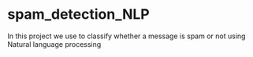 # spam_detection_NLP
In this project we use to classify whether a message is spam or not using Natural language processing
